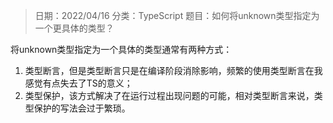 > 日期：2022/04/16
分类：TypeScript
题目：如何将unknown类型指定为一个更具体的类型？

将unknown类型指定为一个具体的类型通常有两种方式：

1. 类型断言，但是类型断言只是在编译阶段消除影响，频繁的使用类型断言在我感觉有点失去了TS的意义；
2. 类型保护，该方式解决了在运行过程出现问题的可能，相对类型断言来说，类型保护的写法会过于繁琐。


